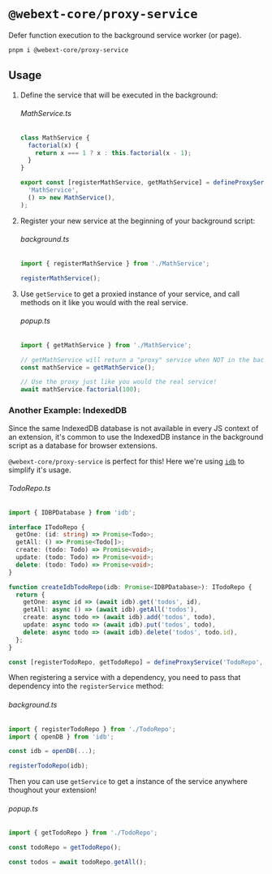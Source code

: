 # `@webext-core/proxy-service`

Defer function execution to the background service worker (or page).

```bash
pnpm i @webext-core/proxy-service
```

## Usage

1. Define the service that will be executed in the background:

   ###### MathService.ts

   ```ts
   class MathService {
     factorial(x) {
       return x === 1 ? x : this.factorial(x - 1);
     }
   }

   export const [registerMathService, getMathService] = defineProxyService(
     'MathService',
     () => new MathService(),
   );
   ```

2. Register your new service at the beginning of your background script:

   ###### background.ts

   ```ts
   import { registerMathService } from './MathService';

   registerMathService();
   ```

3. Use `getService` to get a proxied instance of your service, and call methods on it like you would with the real service.

   ###### popup.ts

   ```ts
   import { getMathService } from './MathService';

   // getMathService will return a "proxy" service when NOT in the background
   const mathService = getMathService();

   // Use the proxy just like you would the real service!
   await mathService.factorial(100);
   ```

### Another Example: IndexedDB

Since the same IndexedDB database is not available in every JS context of an extension, it's common to use the IndexedDB instance in the background script as a database for browser extensions.

`@webext-core/proxy-service` is perfect for this! Here we're using [`idb`](https://www.npmjs.com/package/idb) to simplify it's usage.

###### TodoRepo.ts

```ts
import { IDBPDatabase } from 'idb';

interface ITodoRepo {
  getOne: (id: string) => Promise<Todo>;
  getAll: () => Promise<Todo[]>;
  create: (todo: Todo) => Promise<void>;
  update: (todo: Todo) => Promise<void>;
  delete: (todo: Todo) => Promise<void>;
}

function createIdbTodoRepo(idb: Promise<IDBPDatabase>): ITodoRepo {
  return {
    getOne: async id => (await idb).get('todos', id),
    getAll: async () => (await idb).getAll('todos'),
    create: async todo => (await idb).add('todos', todo),
    update: async todo => (await idb).put('todos', todo),
    delete: async todo => (await idb).delete('todos', todo.id),
  };
}

const [registerTodoRepo, getTodoRepo] = defineProxyService('TodoRepo', createIdbTodoRepo);
```

When registering a service with a dependency, you need to pass that dependency into the `registerService` method:

###### background.ts

```ts
import { registerTodoRepo } from './TodoRepo';
import { openDB } from 'idb';

const idb = openDB(...);

registerTodoRepo(idb);
```

Then you can use `getService` to get a instance of the service anywhere thoughout your extension!

###### popup.ts

```ts
import { getTodoRepo } from './TodoRepo';

const todoRepo = getTodoRepo();

const todos = await todoRepo.getAll();
```
